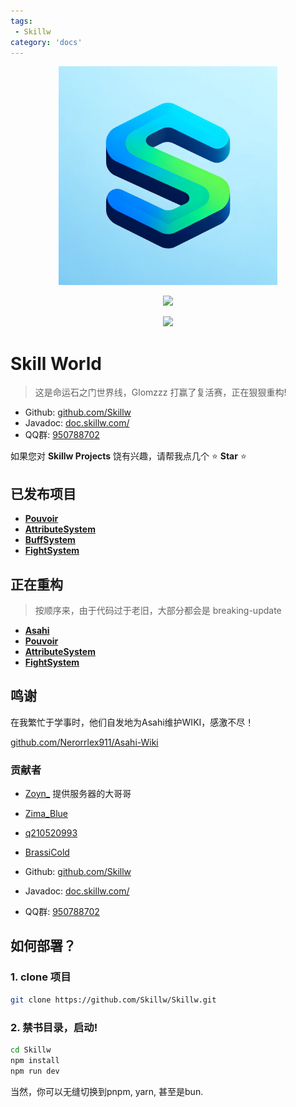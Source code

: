 ```yaml
---
tags:
 - Skillw
category: 'docs'
---
```


<p align="center">
  <img width="350" src="/root/assets/logo.png">
</p>
<p align="center">
  <a href="https://opensource.org/licenses/MIT"><img src="https://img.shields.io/badge/License-MIT-green.svg" /></a>
</p>

<p align="center">
  <a href="https://discord.gg/xp86JxGE"><img src="https://img.shields.io/discord/1241637949875949711?style=flat&logo=discord&logoColor=white&label=Discord&color=%23404eed" /></a>
</p>

# Skill World
 
> 这是命运石之门世界线，Glomzzz 打赢了复活赛，正在狠狠重构!

- Github: [github.com/Skillw](https://github.com/Skillw)
- Javadoc: [doc.skillw.com/](https://doc.skillw.com/)
- QQ群: [950788702](https://qm.qq.com/q/btBV2Y4jeM) 


如果您对 **Skillw Projects** 饶有兴趣，请帮我点几个 ⭐ **Star** ⭐  


## 已发布项目

- [**Pouvoir**](https://github.com/Skillw/Pouvoir/)
- [**AttributeSystem**](https://github.com/Skillw/AttributeSystem)
- [**BuffSystem**](https://github.com/Skillw/BuffSystem)
- [**FightSystem**](https://github.com/Skillw/FightSystem)

## 正在重构

> 按顺序来，由于代码过于老旧，大部分都会是 breaking-update

- [**Asahi**](https://github.com/Skillw/Asahi)
- [**Pouvoir**](https://github.com/Skillw/Pouvoir/)
- [**AttributeSystem**](https://github.com/Skillw/AttributeSystem)
- [**FightSystem**](https://github.com/Skillw/FightSystem)

## 鸣谢

在我繁忙于学事时，他们自发地为Asahi维护WIKI，感激不尽！

 [github.com/Nerorrlex911/Asahi-Wiki](https://github.com/Nerorrlex911/Asahi-Wiki)

### 贡献者

- [Zoyn_](https://github.com/602723113) 提供服务器的大哥哥
- [Zima_Blue](https://github.com/Nerorrlex911)
- [q210520993](https://github.com/q210520993)
- [BrassiCold](https://github.com/BrassiCold)



- Github: [github.com/Skillw](https://github.com/Skillw)
- Javadoc: [doc.skillw.com/](https://doc.skillw.com/)
- QQ群: [950788702](https://qm.qq.com/q/btBV2Y4jeM) 

## 如何部署？

### 1. clone 项目

```bash
git clone https://github.com/Skillw/Skillw.git
```

### 2. 禁书目录，启动!

```bash
cd Skillw
npm install
npm run dev
```

当然，你可以无缝切换到pnpm, yarn, 甚至是bun.

```